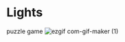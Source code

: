 # Lights
 puzzle game 
![ezgif com-gif-maker (1)](https://user-images.githubusercontent.com/74188589/136401630-585de0ba-8904-4e7b-8f53-c65fb0fdc9c5.gif)
